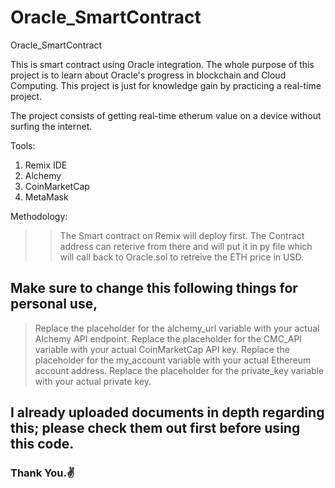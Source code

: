 # Oracle_SmartContract
Oracle_SmartContract

This is smart contract using Oracle integration. The whole purpose of this project is to learn about Oracle's progress in blockchain and Cloud Computing.
This project is just for knowledge gain by practicing a real-time project.

The project consists of getting real-time etherum value on a device without surfing the internet.

Tools:
1) Remix IDE
2) Alchemy
3) CoinMarketCap
4) MetaMask

Methodology:
>> The Smart contract on Remix will deploy first.
>> The Contract address can reterive from there and will put it in py file which will call back to Oracle.sol to retreive the ETH price in USD.

## Make sure to change this following things for personal use,

> Replace the placeholder for the alchemy_url variable with your actual Alchemy API endpoint.
> Replace the placeholder for the CMC_API variable with your actual CoinMarketCap API key.
> Replace the placeholder for the my_account variable with your actual Ethereum account address.
> Replace the placeholder for the private_key variable with your actual private key.

## I already uploaded documents in depth regarding this; please check them out first before using this code.
### Thank You.✌️